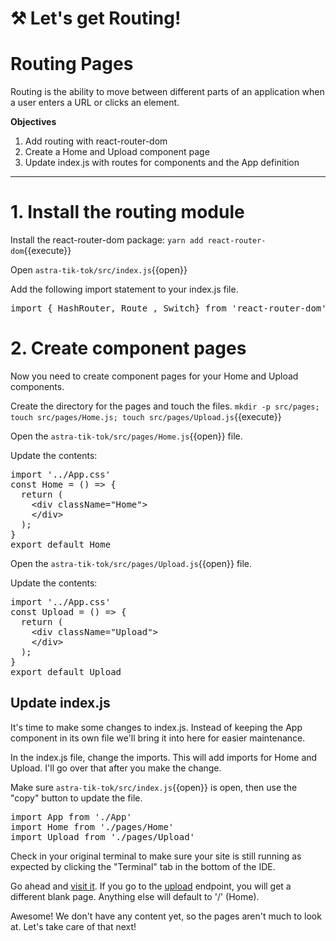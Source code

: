 # ⚒️ Let's get Routing!

# Routing Pages
Routing is the ability to move between different parts of an application when a user enters a URL or clicks an element.

**Objectives**
1. Add routing with react-router-dom
2. Create a Home and Upload component page
3. Update index.js with routes for components and the App definition

---

# 1. Install the routing module

Install the react-router-dom package:
`yarn add react-router-dom`{{execute}}

Open `astra-tik-tok/src/index.js`{{open}}

Add the following import statement to your index.js file.
<pre class="file" data-filename="astra-tik-tok/src/index.js" data-target="prepend">import { HashRouter, Route , Switch} from 'react-router-dom'</pre>

# 2. Create component pages

Now you need to create component pages for your Home and Upload components.

Create the directory for the pages and touch the files.
`mkdir -p src/pages; touch src/pages/Home.js; touch src/pages/Upload.js`{{execute}}

Open the `astra-tik-tok/src/pages/Home.js`{{open}} file.

Update the contents:
<pre class="file" data-filename="root/astra-tik-tok/src/Home.js" data-target="replace">
import '../App.css'
const Home = () => {
  return (
    &lt;div className="Home"&gt;
    &lt;/div&gt;
  );
}
export default Home
</pre>

Open the `astra-tik-tok/src/pages/Upload.js`{{open}} file.

Update the contents:
<pre class="file" data-filename="root/astra-tik-tok/src/Upload.js" data-target="replace">
import '../App.css'
const Upload = () => {
  return (
    &lt;div className="Upload"&gt;
    &lt;/div&gt;
  );
}
export default Upload
</pre>

## Update index.js

It's time to make some changes to index.js.  Instead of keeping the App component in its own file we'll bring it into here for easier maintenance.

In the index.js file, change the imports.  This will add imports for Home and Upload.  I'll go over that after you make the change.

Make sure `astra-tik-tok/src/index.js`{{open}} is open, then use the "copy" button to update the file.

<pre class="file" data-filename="astra-tik-toc/src/index.js" data-target="insert"  data-marker="import App from './App';">
import App from './App'
import Home from './pages/Home'
import Upload from './pages/Upload'
</pre>

Check in your original terminal to make sure your site is still running as expected by clicking the "Terminal" tab in the bottom of the IDE.  

Go ahead and <a href="https://[[HOST_SUBDOMAIN]]-3000-[[KATACODA_HOST]].environments.katacoda.com/">visit it</a>.  If you go to the <a href="https://[[HOST_SUBDOMAIN]]-3000-[[KATACODA_HOST]].environments.katacoda.com/upload">upload</a> endpoint, you will get a different blank page.  Anything else will default to '/' (Home).  

Awesome!  We don't have any content yet, so the pages aren't much to look at.  Let's take care of that next!

